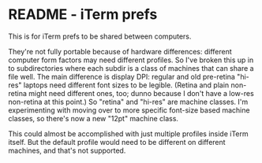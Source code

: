 # README - iTerm prefs

This is for iTerm prefs to be shared between computers.

They're not fully portable because of hardware differences: different computer form factors may need different profiles. So I've broken this up in to subdirectories where each subdir is a class of machines that can share a file well. The main difference is display DPI: regular and old pre-retina "hi-res" laptops need different font sizes to be legible. (Retina and plain non-retina might need different ones, too; dunno because I don't have a low-res non-retina at this point.)  So "retina" and "hi-res" are machine classes. I'm experimenting with moving over to more specific font-size based machine classes, so there's now a new "12pt" machine class.

This could almost be accomplished with just multiple profiles inside iTerm itself. But the default profile would need to be different on different machines, and that's not supported.
